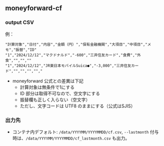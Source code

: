 ## moneyforward-cf

### output CSV
例：
```
"計算対象","日付","内容","金額（円）","保有金融機関","大項目","中項目","メモ","振替","ID"
"1","2024/12/12","マクドナルド","-600","三井住友カード","食費","外食","","",""
"1","2024/12/12","JR東日本モバイルSuica●","-3,000","三井住友カード","","","","","
```
- moneyforward 公式との差異は下記
    - 計算対象は無条件で1にする
    - ID 部分は取得不可なので、空文字にする
    - 振替欄も正しく入らない（空文字）
    - ただし、文字コードは UTF8 のままにする（公式はSJIS）


### 出力先
- コンテナ内デフォルト: `/data/YYYYMM/YYYYMMDD/cf.csv`, `--lastmonth` 付与時は、`/data/YYYYMM/YYYYMMDD/cf_lastmonth.csv` も出力。
